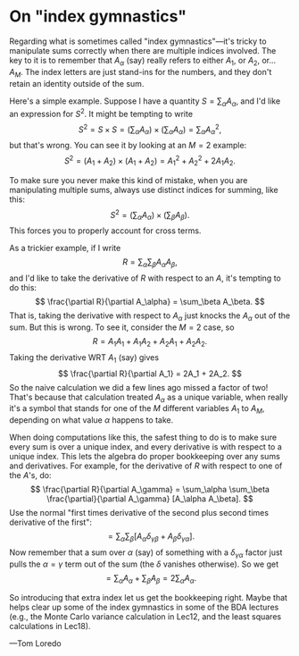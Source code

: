 # On "index gymnastics"

Regarding what is sometimes called "index gymnastics"—it's tricky to manipulate sums correctly when there are multiple indices involved. The key to it is to remember that $A_\alpha$ (say) really refers to either $A_1$, or $A_2$, or... $A_M$. The index letters are just stand-ins for the numbers, and they don't retain an identity outside of the sum.


Here's a simple example. Suppose I have a quantity $S = \sum_\alpha A_\alpha$, and I'd like an expression for $S^2$. It might be tempting to write
$$
S^2 = S\times S = \left(\sum_\alpha A_\alpha\right) \times \left(\sum_\alpha A_\alpha\right) = \sum_\alpha A_\alpha^2,
$$
but that's wrong. You can see it by looking at an $M=2$ example:
$$
S^2 = (A_1 + A_2)\times(A_1 + A_2) = A_1^2 + A_2^2 + 2A_1 A_2.
$$

To make sure you never make this kind of mistake, when you are manipulating multiple sums, always use distinct indices for summing, like this:
$$
S^2 = \left(\sum_\alpha A_\alpha\right) \times \left(\sum_\beta A_\beta\right).
$$
This forces you to properly account for cross terms.



As a trickier example, if I write
$$
R = \sum_\alpha \sum_\beta A_\alpha A_\beta,
$$
and I'd like to take the derivative of $R$ with respect to an $A$, it's tempting to do this:
$$
\frac{\partial R}{\partial A_\alpha} = \sum_\beta A_\beta.
$$
That is, taking the derivative with respect to $A_\alpha$ just knocks the $A_\alpha$ out of the sum. But this is wrong. To see it, consider the $M=2$ case, so
$$
R = A_1 A_1 + A_1 A_2 + A_2 A_1 + A_2 A_2.
$$
Taking the derivative WRT $A_1$ (say) gives
$$
\frac{\partial R}{\partial A_1} = 2A_1 + 2A_2.
$$
So the naive calculation we did a few lines ago missed a factor of two! That's because that calculation treated $A_\alpha$ as a unique variable, when really it's a symbol that stands for one of the $M$ different variables $A_1$ to $A_M$, depending on what value $\alpha$ happens to take.

When doing computations like this, the safest thing to do is to make sure every sum is over a unique index, and every derivative is with respect to a unique index. This lets the algebra do proper bookkeeping over any sums and derivatives. For example, for the derivative of $R$ with respect to one of the $A$'s, do:
$$
\frac{\partial R}{\partial A_\gamma} = \sum_\alpha \sum_\beta \frac{\partial}{\partial A_\gamma} [A_\alpha A_\beta].
$$
Use the normal "first times derivative of the second plus second times derivative of the first":
$$
= \sum_\alpha \sum_\beta [A_\alpha \delta_{\gamma\beta} + A_\beta \delta_{\gamma\alpha}].
$$
Now remember that a sum over $\alpha$ (say) of something with a $\delta_{\gamma\alpha}$ factor just pulls the $\alpha=\gamma$ term out of the sum (the $\delta$ vanishes otherwise). So we get
$$
= \sum_\alpha A_\alpha + \sum_\beta A_\beta = 2\sum_\alpha A_\alpha.
$$

So introducing that extra index let us get the bookkeeping right. Maybe that helps clear up some of the index gymnastics in some of the BDA lectures (e.g., the Monte Carlo variance calculation in Lec12, and the least squares calculations in Lec18).

—Tom Loredo